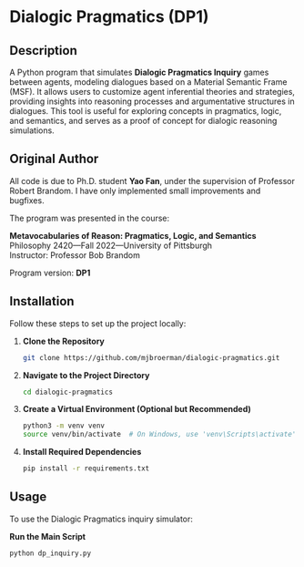 # Dialogic Pragmatics (DP1)

## Description

A Python program that simulates **Dialogic Pragmatics Inquiry** games between agents, modeling dialogues based on a Material Semantic Frame (MSF). It allows users to customize agent inferential theories and strategies, providing insights into reasoning processes and argumentative structures in dialogues. This tool is useful for exploring concepts in pragmatics, logic, and semantics, and serves as a proof of concept for dialogic reasoning simulations.

## Original Author

All code is due to Ph.D. student **Yao Fan**, under the supervision of Professor Robert Brandom. I have only implemented small improvements and bugfixes. 

The program was presented in the course:

**Metavocabularies of Reason: Pragmatics, Logic, and Semantics**  
Philosophy 2420—Fall 2022—University of Pittsburgh  
Instructor: Professor Bob Brandom

Program version: **DP1**

## Installation

Follow these steps to set up the project locally:

1. **Clone the Repository**

   ```bash
   git clone https://github.com/mjbroerman/dialogic-pragmatics.git
   ```

2. **Navigate to the Project Directory**

   ```bash
   cd dialogic-pragmatics
   ```

3. **Create a Virtual Environment (Optional but Recommended)**

   ```bash
   python3 -m venv venv
   source venv/bin/activate  # On Windows, use 'venv\Scripts\activate'
   ```

4. **Install Required Dependencies**

   ```bash
   pip install -r requirements.txt
   ```

## Usage

To use the Dialogic Pragmatics inquiry simulator:

**Run the Main Script**

   ```bash
   python dp_inquiry.py
   ```